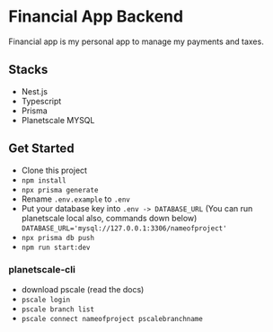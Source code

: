 # Financial App Backend

Financial app is my personal app to manage my payments and taxes. 

## Stacks
- Nest.js
- Typescript
- Prisma
- Planetscale MYSQL
## Get Started
- Clone this project
- `npm install`
- `npx prisma generate`
- Rename `.env.example` to `.env`
- Put your database key into `.env -> DATABASE_URL` (You can run planetscale local also, commands down below)
    `DATABASE_URL='mysql://127.0.0.1:3306/nameofproject'`
- `npx prisma db push`
- `npm run start:dev`

### planetscale-cli
- download pscale (read the docs)
- `pscale login`
- `pscale branch list`
- `pscale connect nameofproject pscalebranchname`